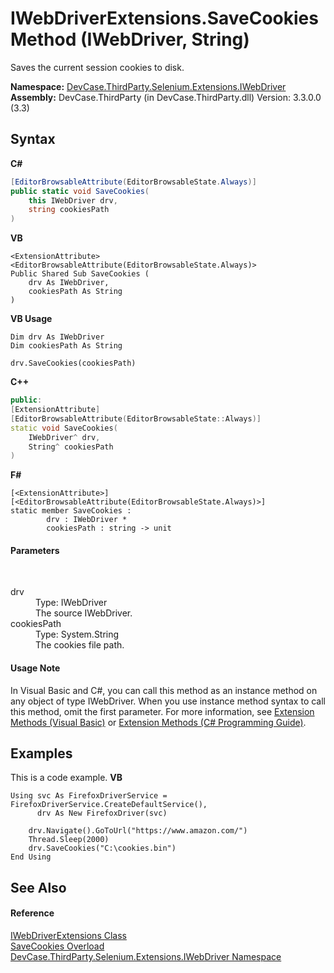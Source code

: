 # IWebDriverExtensions.SaveCookies Method (IWebDriver, String)
 

Saves the current session cookies to disk.

**Namespace:**&nbsp;<a href="N_DevCase_ThirdParty_Selenium_Extensions_IWebDriver">DevCase.ThirdParty.Selenium.Extensions.IWebDriver</a><br />**Assembly:**&nbsp;DevCase.ThirdParty (in DevCase.ThirdParty.dll) Version: 3.3.0.0 (3.3)

## Syntax

**C#**<br />
``` C#
[EditorBrowsableAttribute(EditorBrowsableState.Always)]
public static void SaveCookies(
	this IWebDriver drv,
	string cookiesPath
)
```

**VB**<br />
``` VB
<ExtensionAttribute>
<EditorBrowsableAttribute(EditorBrowsableState.Always)>
Public Shared Sub SaveCookies ( 
	drv As IWebDriver,
	cookiesPath As String
)
```

**VB Usage**<br />
``` VB Usage
Dim drv As IWebDriver
Dim cookiesPath As String

drv.SaveCookies(cookiesPath)
```

**C++**<br />
``` C++
public:
[ExtensionAttribute]
[EditorBrowsableAttribute(EditorBrowsableState::Always)]
static void SaveCookies(
	IWebDriver^ drv, 
	String^ cookiesPath
)
```

**F#**<br />
``` F#
[<ExtensionAttribute>]
[<EditorBrowsableAttribute(EditorBrowsableState.Always)>]
static member SaveCookies : 
        drv : IWebDriver * 
        cookiesPath : string -> unit 

```


#### Parameters
&nbsp;<dl><dt>drv</dt><dd>Type: IWebDriver<br />The source IWebDriver.</dd><dt>cookiesPath</dt><dd>Type: System.String<br />The cookies file path.</dd></dl>

#### Usage Note
In Visual Basic and C#, you can call this method as an instance method on any object of type IWebDriver. When you use instance method syntax to call this method, omit the first parameter. For more information, see <a href="https://docs.microsoft.com/dotnet/visual-basic/programming-guide/language-features/procedures/extension-methods">Extension Methods (Visual Basic)</a> or <a href="https://docs.microsoft.com/dotnet/csharp/programming-guide/classes-and-structs/extension-methods">Extension Methods (C# Programming Guide)</a>.

## Examples
This is a code example. 
**VB**<br />
``` VB
Using svc As FirefoxDriverService = FirefoxDriverService.CreateDefaultService(),
      drv As New FirefoxDriver(svc)

    drv.Navigate().GoToUrl("https://www.amazon.com/")
    Thread.Sleep(2000)
    drv.SaveCookies("C:\cookies.bin")
End Using
```


## See Also


#### Reference
<a href="T_DevCase_ThirdParty_Selenium_Extensions_IWebDriver_IWebDriverExtensions">IWebDriverExtensions Class</a><br /><a href="Overload_DevCase_ThirdParty_Selenium_Extensions_IWebDriver_IWebDriverExtensions_SaveCookies">SaveCookies Overload</a><br /><a href="N_DevCase_ThirdParty_Selenium_Extensions_IWebDriver">DevCase.ThirdParty.Selenium.Extensions.IWebDriver Namespace</a><br />